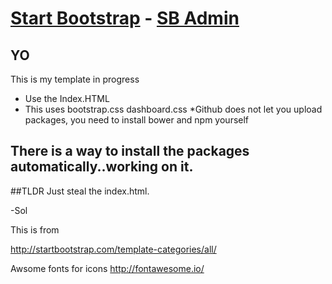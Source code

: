 # [Start Bootstrap](http://startbootstrap.com/) - [SB Admin](http://startbootstrap.com/template-overviews/sb-admin/)


## YO

This is my template in progress 
* Use the Index.HTML
* This uses bootstrap.css dashboard.css 
*Github does not let you upload packages, you need to install bower and npm yourself

## There is a way  to install the packages automatically..working on it.

##TLDR
Just steal the index.html.

-Sol

This is from

http://startbootstrap.com/template-categories/all/

Awsome fonts for icons
http://fontawesome.io/

